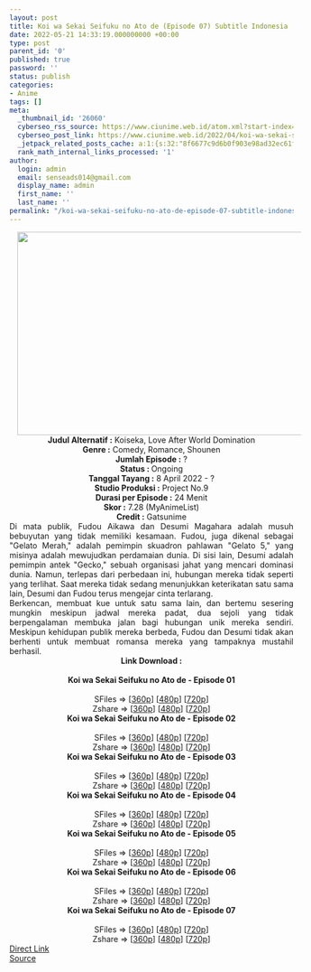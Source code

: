 ```yaml
---
layout: post
title: Koi wa Sekai Seifuku no Ato de (Episode 07) Subtitle Indonesia
date: 2022-05-21 14:33:19.000000000 +00:00
type: post
parent_id: '0'
published: true
password: ''
status: publish
categories:
- Anime
tags: []
meta:
  _thumbnail_id: '26060'
  cyberseo_rss_source: https://www.ciunime.web.id/atom.xml?start-index=1
  cyberseo_post_link: https://www.ciunime.web.id/2022/04/koi-wa-sekai-seifuku-no-ato-de-subtitle.html
  _jetpack_related_posts_cache: a:1:{s:32:"8f6677c9d6b0f903e98ad32ec61f8deb";a:2:{s:7:"expires";i:1657666077;s:7:"payload";a:3:{i:0;a:1:{s:2:"id";i:27330;}i:1;a:1:{s:2:"id";i:27208;}i:2;a:1:{s:2:"id";i:27206;}}}}
  rank_math_internal_links_processed: '1'
author:
  login: admin
  email: senseads014@gmail.com
  display_name: admin
  first_name: ''
  last_name: ''
permalink: "/koi-wa-sekai-seifuku-no-ato-de-episode-07-subtitle-indonesia/"
---
```

<div class="separator" style="clear: both; text-align: center;"><a href="https://blogger.googleusercontent.com/img/b/R29vZ2xl/AVvXsEivGhAamgW-mtbCzBSl0u_aSOLa1C2z1fGXmFtdGOa8tAtDezcaWppu9FMyMGlXkrZcjD_IfWu0lI7UaDKLjk6P0MoPD0Sfy4bYh3GrLGRT0ecQQe9YKy63woiNsk9LZ3WIV93TPlrMJuZswVggPu8GmRLkWnrYNz3L_kXRbBxVae22nRNWHFiFvRx0/s1280/Koi%20wa%20Sekai%20Seifuku%20no%20Ato%20de.png" style="margin-left: 1em; margin-right: 1em;"><img border="0" data-original-height="720" data-original-width="1280" height="360" src="{{ site.baseurl }}/assets/2022/05/Koi%20wa%20Sekai%20Seifuku%20no%20Ato%20de.png" width="640" /></a></div>
<div class="separator" style="clear: both; text-align: center;"></div>
<div style="text-align: center;"><b>Judul</b><b><b> Alternatif</b> :</b> Koiseka,&nbsp;Love After World Domination</div>
<div style="text-align: center;"><b><b>Genre :</b></b> Comedy, Romance, Shounen</div>
<div style="text-align: center;"><b>Jumlah Episode :</b> ?<br /><b>Status :&nbsp;</b>Ongoing<br /><b>Tanggal Tayang :</b> 8 April&nbsp;2022 - ?<br /><b>Studio Produksi :</b>&nbsp;Project No.9<br /><b>Durasi per Episode :</b> 24 Menit</div>
<div style="text-align: center;"><b>Skor :</b> 7.28 (MyAnimeList)</div>
<div style="text-align: center;"><b>Credit :</b>&nbsp;Gatsunime</div>
<div style="text-align: center;"></div>
<div style="text-align: justify;">
<div>Di mata publik, Fudou Aikawa dan Desumi Magahara adalah musuh bebuyutan yang tidak memiliki kesamaan. Fudou, juga dikenal sebagai "Gelato Merah," adalah pemimpin skuadron pahlawan "Gelato 5," yang misinya adalah mewujudkan perdamaian dunia. Di sisi lain, Desumi adalah pemimpin antek "Gecko," sebuah organisasi jahat yang mencari dominasi dunia. Namun, terlepas dari perbedaan ini, hubungan mereka tidak seperti yang terlihat. Saat mereka tidak sedang menunjukkan keterikatan satu sama lain, Desumi dan Fudou terus mengejar cinta terlarang.</div>
<div></div>
<div>Berkencan, membuat kue untuk satu sama lain, dan bertemu sesering mungkin meskipun jadwal mereka padat, dua sejoli yang tidak berpengalaman membuka jalan bagi hubungan unik mereka sendiri. Meskipun kehidupan publik mereka berbeda, Fudou dan Desumi tidak akan berhenti untuk membuat romansa mereka yang tampaknya mustahil berhasil.</div>
</div>
<div style="text-align: justify;"></div>
<div style="text-align: justify;"></div>
<div style="text-align: center;">
<div style="text-align: center;">
<div style="text-align: left;">
<div style="text-align: center;"><b>Link Download :</b></div>
<div style="text-align: center;"><b><br /></b></div>
<div style="text-align: center;"><span style="text-align: left;"><b>Koi wa Sekai Seifuku no Ato de&nbsp;</b></span><b>- Episode 01</b></div>
<div style="text-align: center;"><b><br /></b></div>
<div style="text-align: center;">SFiles =&gt; [<a href="http://www.solidfiles.com/v/y6LXVeRWP6v2D" target="_blank" rel="noopener">360p</a>] [<a href="http://www.solidfiles.com/v/eWLakBGnG6az2" target="_blank" rel="noopener">480p</a>] [<a href="http://www.solidfiles.com/v/a4y5nPPkdDZPk" target="_blank" rel="noopener">720p</a>]</div>
<div style="text-align: center;">Zshare =&gt; [<a href="https://www79.zippyshare.com/v/fMpa8wuV/file.html" target="_blank" rel="noopener">360p</a>] [<a href="https://www42.zippyshare.com/v/Y6FOkaod/file.html" target="_blank" rel="noopener">480p</a>] [<a href="https://www34.zippyshare.com/v/GvgGT4p9/file.html" target="_blank" rel="noopener">720p</a>]</div>
<div style="text-align: center;"></div>
<div style="text-align: center;">
<div><span style="text-align: left;"><b>Koi wa Sekai Seifuku no Ato de&nbsp;</b></span><b>- Episode 02</b></div>
<div><b><br /></b></div>
<div>SFiles =&gt; [<a href="http://www.solidfiles.com/v/wWx7VVWwWPA4e" target="_blank" rel="noopener">360p</a>] [<a href="http://www.solidfiles.com/v/78X54LNXZwkAZ" target="_blank" rel="noopener">480p</a>] [<a href="http://www.solidfiles.com/v/ZZnr4VQgkrBrY" target="_blank" rel="noopener">720p</a>]</div>
<div>Zshare =&gt; [<a href="https://www114.zippyshare.com/v/MTkv6sEx/file.html" target="_blank" rel="noopener">360p</a>] [<a href="https://www114.zippyshare.com/v/dL36JgAE/file.html" target="_blank" rel="noopener">480p</a>] [<a href="https://www114.zippyshare.com/v/WdPXUkS2/file.html" target="_blank" rel="noopener">720p</a>]</div>
<div></div>
<div>
<div><span style="text-align: left;"><b>Koi wa Sekai Seifuku no Ato de&nbsp;</b></span><b>- Episode 03</b></div>
<div><b><br /></b></div>
<div>SFiles =&gt; [<a href="http://www.solidfiles.com/v/BVpjpBMqxRLxa" target="_blank" rel="noopener">360p</a>] [<a href="http://www.solidfiles.com/v/MW7Bv8yAd7aWr" target="_blank" rel="noopener">480p</a>] [<a href="http://www.solidfiles.com/v/GWMKmnxP32XNK" target="_blank" rel="noopener">720p</a>]</div>
<div>Zshare =&gt; [<a href="https://www51.zippyshare.com/v/TUKJ7jke/file.html" target="_blank" rel="noopener">360p</a>] [<a href="https://www51.zippyshare.com/v/WpEt9Zjn/file.html" target="_blank" rel="noopener">480p</a>] [<a href="https://www51.zippyshare.com/v/N3WD1G1f/file.html" target="_blank" rel="noopener">720p</a>]</div>
</div>
<div></div>
<div>
<div><span style="text-align: left;"><b>Koi wa Sekai Seifuku no Ato de&nbsp;</b></span><b>- Episode 04</b></div>
<div><b><br /></b></div>
<div>SFiles =&gt; [<a href="http://www.solidfiles.com/v/jQAWYyPqj67LP" target="_blank" rel="noopener">360p</a>] [<a href="http://www.solidfiles.com/v/dNaqMWy53zLKg" target="_blank" rel="noopener">480p</a>] [<a href="http://www.solidfiles.com/v/YL6GRAXN6DWMw" target="_blank" rel="noopener">720p</a>]</div>
<div>Zshare =&gt; [<a href="https://www114.zippyshare.com/v/JsjV4AN1/file.html" target="_blank" rel="noopener">360p</a>] [<a href="https://www114.zippyshare.com/v/hOtwFn9W/file.html" target="_blank" rel="noopener">480p</a>] [<a href="https://www114.zippyshare.com/v/00T5h79m/file.html" target="_blank" rel="noopener">720p</a>]</div>
</div>
<div></div>
<div>
<div><span style="text-align: left;"><b>Koi wa Sekai Seifuku no Ato de&nbsp;</b></span><b>- Episode 05</b></div>
<div><b><br /></b></div>
<div>SFiles =&gt; [<a href="http://www.solidfiles.com/v/3dK5mwnW8rnWv" target="_blank" rel="noopener">360p</a>] [<a href="http://www.solidfiles.com/v/2dP3m4GmdpDWN" target="_blank" rel="noopener">480p</a>] [<a href="http://www.solidfiles.com/v/6G4gVB6ypaz6Q" target="_blank" rel="noopener">720p</a>]</div>
<div>Zshare =&gt; [<a href="https://www30.zippyshare.com/v/xcXuqT6a/file.html" target="_blank" rel="noopener">360p</a>] [<a href="https://www30.zippyshare.com/v/37G2Q8qW/file.html" target="_blank" rel="noopener">480p</a>] [<a href="https://www30.zippyshare.com/v/CDsoTwyr/file.html" target="_blank" rel="noopener">720p</a>]</div>
</div>
<div></div>
<div><span style="text-align: left;"><b>Koi wa Sekai Seifuku no Ato de&nbsp;</b></span><b>- Episode 06</b></div>
<div><b><br /></b></div>
<div>SFiles =&gt; [<a href="https://www.mp4upload.com/x5eqspmb8nhp" target="_blank" rel="noopener">360p</a>] [<a href="https://www.mp4upload.com/v59c5hu7k0ky" target="_blank" rel="noopener">480p</a>] [<a href="https://www.mp4upload.com/umh1zkwo4357" target="_blank" rel="noopener">720p</a>]</div>
<div>Zshare =&gt; [<a href="https://www106.zippyshare.com/v/UtpDR3KL/file.html" target="_blank" rel="noopener">360p</a>] [<a href="https://www106.zippyshare.com/v/YiHTtWYu/file.html" target="_blank" rel="noopener">480p</a>] [<a href="https://www37.zippyshare.com/v/l3qsj2U4/file.html" target="_blank" rel="noopener">720p</a>]</div>
<div></div>
<div>
<div><span style="text-align: left;"><b>Koi wa Sekai Seifuku no Ato de&nbsp;</b></span><b>- Episode 07</b></div>
<div><b><br /></b></div>
<div>SFiles =&gt; [<a href="https://www.mp4upload.com/7bfije43ucge" target="_blank" rel="noopener">360p</a>] [<a href="https://www.mp4upload.com/9jhid706x75h" target="_blank" rel="noopener">480p</a>] [<a href="https://www.mp4upload.com/msfbqzddd8np" target="_blank" rel="noopener">720p</a>]</div>
<div>Zshare =&gt; [<a href="https://www109.zippyshare.com/v/OpsHepFE/file.html" target="_blank" rel="noopener">360p</a>] [<a href="https://www109.zippyshare.com/v/VfiBwcjS/file.html" target="_blank" rel="noopener">480p</a>] [<a href="https://www4.zippyshare.com/v/rYneEjV9/file.html" target="_blank" rel="noopener">720p</a>]</div>
</div>
</div>
</div>
</div>
</div>
<link rel="stylesheet" href="https://cdnjs.cloudflare.com/ajax/libs/font-awesome/4.7.0/css/font-awesome.min.css" />
<div class="divbtn"> <a href="https://handymansurrender.com/fihup8buzv?key=94550f7ce39444073321dde3b8782f97" class="btn"><i class="fa fa-download"></i> Direct Link</a> <br /><a href="https://www.ciunime.web.id/2022/04/koi-wa-sekai-seifuku-no-ato-de-subtitle.html">Source</a> </div>
